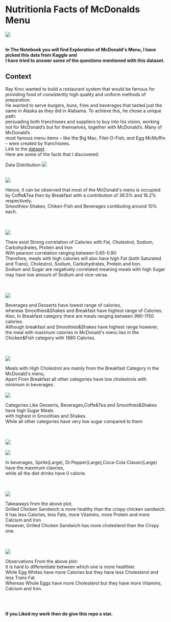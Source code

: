 # Nutritionla Facts of McDonalds Menu

<img src="https://raw.githubusercontent.com/mohan-gupta/EDA/main/McDonald's%20Menu/Plots/McDonalds.webp"><br><br>

<b>In The Notebook you will find Exploration of McDonald's Menu, I have picked this data from Kaggle and<br>
I have tried to answer some of the questions mentioned with this dataset.</b><br>

## Context
Ray Kroc wanted to build a restaurant system that would be famous for providing food of consistently high quality and uniform methods of preparation.<br>
He wanted to serve burgers, buns, fries and beverages that tasted just the same in Alaska as they did in Alabama. To achieve this, he chose a unique path:<br>
persuading both franchisees and suppliers to buy into his vision, working not for McDonald’s but for themselves, together with McDonald’s. Many of McDonald’s<br>
most famous menu items – like the Big Mac, Filet-O-Fish, and Egg McMuffin – were created by franchisees.<br>
Link to the [dataset](https://www.kaggle.com/mcdonalds/nutrition-facts).<br>
Here are some of the facts that I discovered:<br>

Data Distribution
<img src ="https://github.com/Mohan-Gupta/EDA/blob/main/McDonald's%20Menu/Plots/datadist.png">
<br><br>

<img src="https://github.com/Mohan-Gupta/EDA/blob/main/McDonald's%20Menu/Plots/CategoryPie.png">
<p>Hence, it can be observed that most of the McDonald's menu is occupied by Coffe&Tea then by Breakfast with a contribution of 36.5% and 16.2% respectively.<br>
Smoothies-Shakes, Chiken-Fish and Beverages contibuting around 10% each.</p><br><br>

<img src="https://github.com/Mohan-Gupta/EDA/blob/main/McDonald's%20Menu/Plots/Corr_hearmap.png">
<p>There exist Strong correlation of Calories with Fat, Cholestrol, Sodium, Carbohydrates, Protein and Iron<br> With pearson correlation ranging between 0.65-0.90<br>
Therefore, meals with high calories will also have high Fat (both Saturated and Trans), Cholestrol, Sodium, Carbohydrates, Protein and Iron.<br>
Sodium and Sugar are negatively correlated meaning meals with high Sugar may have low amount of Sodium and vice-versa.</p><br><br>

<img src="https://github.com/Mohan-Gupta/EDA/blob/main/McDonald's%20Menu/Plots/CalsDist.png">
<p>Beverages and Desserts have lowest range of calories,<br>
whereas Smoothies&Shakes and Breakfast have highest range of Calories.<br>
Also, In Breakfast category there are meals ranging between 990-1150 calories.<br>
Although breakfast and Smoothies&Shakes have highest range however,<br>
the meal with maximum calories in McDonald's menu lies in the Chicken&Fish category with 1880 Calories.</p><br><br>

<img src="https://github.com/Mohan-Gupta/EDA/blob/main/McDonald's%20Menu/Plots/CholsDist.png">
<p>Meals with High Cholestrol are mainly from the Breakfast Category in the McDonald's menu,<br>
Apart From Breakfast all other categories have low cholestrols with minimum in beverages.<br><br>
  
<img src="https://github.com/Mohan-Gupta/EDA/blob/main/McDonald's%20Menu/Plots/SugarDist.png">
<p>Categories Like Desserts, Beverages,Coffe&Tea and Smoothies&Shakes have high Sugar Meals<br>
with highest in Smoothies and Shakes.<br>
While all other categories have very low sugar compared to them</p><br><br>

<img src="https://github.com/Mohan-Gupta/EDA/blob/main/McDonald's%20Menu/Plots/AvgCals.png">
<br><br>

<img src="https://github.com/Mohan-Gupta/EDA/blob/main/McDonald's%20Menu/Plots/bevgCals.png">
<p>In beverages, Sprite(Large), Dr.Pepper(Large),Coca-Cola Classic(Large) have the maximum claories,<br>
while all the diet drinks have 0 calorie.</p><br><br>
  
 <img src="https://github.com/Mohan-Gupta/EDA/blob/main/McDonald's%20Menu/Plots/GrilledVsCrispy.png">
<p>Takeaways from the above plot,<br>
Grilled Chicken Sandwich is more healthy than the crispy chicken sandwich.<br>
It has less Calories, less Fats, more Vitamins, more Protein and more Calcium and Iron<br>
However, Grilled Chicken Sandwich has more cholesterol than the Crispy one.
</p><br><br>

<img src="https://github.com/Mohan-Gupta/EDA/blob/main/McDonald's%20Menu/Plots/WholeVsWhite.png">
<p>Observations From the above plot: <br>
    It is hard to differentiate between which one is more healthier.<br>
    While Egg Whites have more Calories but they have less Cholesterol and less Trans Fat.<br>
    Whereas Whole Eggs have more Cholesterol but they have more Vitamins, Calcium and Iron.</p><br><br>
    
 <b>If you Liked my work then do give this repo a star.
